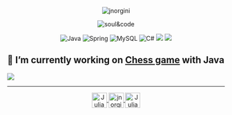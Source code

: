 <p align="center">
<img src="https://visitcount.itsvg.in/api?id=jnorgini&icon=2&color=2" alt="jnorgini" />
<p align="center">  <img src="https://user-images.githubusercontent.com/114461353/193368888-d8831282-e247-4051-b83c-13f463a7c0f9.gif" alt="soul&code" />
<p align="center">
 <img src="https://img.shields.io/badge/Java-ED8B00?style=for-the-badge&logo=java&logoColor=white" alt="Java"  />
 <img src="https://img.shields.io/badge/Spring-6DB33F?style=for-the-badge&logo=spring&logoColor=white" alt="Spring"  />
 <img src="https://img.shields.io/badge/MySQL-00000F?style=for-the-badge&logo=mysql&logoColor=white" alt="MySQL"  />
 <img src="https://img.shields.io/badge/C%23-239120?style=for-the-badge&logo=c-sharp&logoColor=white" alt="C#"  />
<img src="https://img.shields.io/badge/Eclipse-2C2255?style=for-the-badge&logo=eclipse&logoColor=white"  />
 <img src="https://img.shields.io/badge/GIT-E44C30?style=for-the-badge&logo=git&logoColor=white"  />


## 🔭 I’m currently working on [Chess game](https://github.com/jnorgini/chess-system-java.git) with Java

<p align="left">
  <img src="https://github-readme-stats.vercel.app/api?username=jnorgini&show_icons=true&theme=merko"/>

---

<p align="center">
<a href="https://www.linkedin.com/in/juliana-norgini-5b0bb61b0/">
  <img align="center" alt="Juliana's Linkdein" width="35px" src="https://cdn.jsdelivr.net/npm/simple-icons@v3/icons/linkedin.svg" />
<a href="https://github.com/jnorgini">
  <img align="center" alt="jnorgini's Github" width="35px" src="https://cdn.jsdelivr.net/npm/simple-icons@v3/icons/github.svg" />
<a href="https://instagram.com/juliana.norgini">
  <img align="center" alt="Juliana's Instagram" width="35px" src="https://cdn.jsdelivr.net/npm/simple-icons@v3/icons/instagram.svg" />
